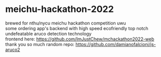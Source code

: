 # meichu-hackathon-2022
brewed for nthu/nycu meichu hackathon competition uwu  
some ordering app's backend with high speed ecofriendly top notch undefeatable aruco detection technology  
frontend here: https://github.com/ImJustChew/mchackathon2022-web  
thank you so much random repo: https://github.com/damianofalcioni/js-aruco2
